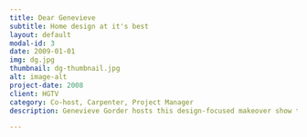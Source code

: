 ```yaml
---
title: Dear Genevieve
subtitle: Home design at it's best
layout: default
modal-id: 3
date: 2009-01-01
img: dg.jpg
thumbnail: dg-thumbnail.jpg
alt: image-alt
project-date: 2008
client: HGTV
category: Co-host, Carpenter, Project Manager
description: Genevieve Gorder hosts this design-focused makeover show that allowed me to exercise my own design chops with furniture and built-ins that most people would kill a hobo to get.

---
```

